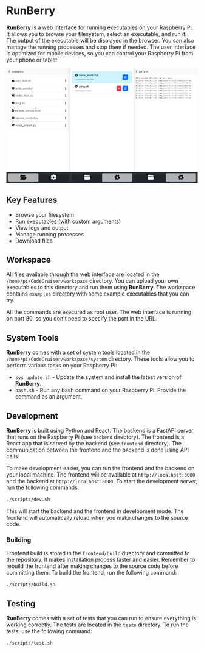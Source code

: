# RunBerry

**RunBerry** is a web interface for running executables on your Raspberry Pi. It allows you to browse your filesystem, select an executable, and run it. The output of the executable will be displayed in the browser. You can also manage the running processes and stop them if needed. The user interface is optimized for mobile devices, so you can control your Raspberry Pi from your phone or tablet.

![RunBerry Screenshot](docs/runberry_ui.png)

## Key Features
- Browse your filesystem
- Run executables (with custom arguments)
- View logs and output
- Manage running processes
- Download files

## Workspace

All files available through the web interface are located in the `/home/pi/CodeCruiser/workspace` directory. You can upload your own executables to this directory and run them using **RunBerry**. The workspace contains `examples` directory with some example executables that you can try.

All the commands are execured as root user. The web interface is running on port 80, so you don't need to specify the port in the URL.

## System Tools

**RunBerry** comes with a set of system tools located in the `/home/pi/CodeCruiser/workspace/system` directory. These tools allow you to perform various tasks on your Raspberry Pi:

- `sys_update.sh` - Update the system and install the latest version of **RunBerry**.
- `bash.sh` - Run any bash command on your Raspberry Pi. Provide the command as an argument.

## Development

**RunBerry** is built using Python and React. The backend is a FastAPI server that runs on the Raspberry Pi (see `backend` directory). The frontend is a React app that is served by the backend (see `frontend` directory). The communication between the frontend and the backend is done using API calls.

To make development easier, you can run the frontend and the backend on your local machine. The frontend will be available at `http://localhost:3000` and the backend at `http://localhost:8000`. To start the development server, run the following commands:

```bash
./scripts/dev.sh
```

This will start the backend and the frontend in development mode. The frontend will automatically reload when you make changes to the source code.

### Building

Frontend build is stored in the `frontend/build` directory and committed to the repository. It makes installation process faster and easier. Remember to rebuild the frontend after making changes to the source code before committing them. To build the frontend, run the following command:

```bash
./scripts/build.sh
```


## Testing

**RunBerry** comes with a set of tests that you can run to ensure everything is working correctly. The tests are located in the `tests` directory. To run the tests, use the following command:

```bash
./scripts/test.sh
```
